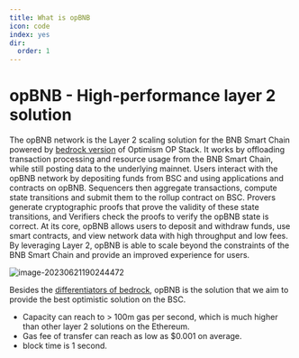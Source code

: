 ```yaml
---
title: What is opBNB
icon: code
index: yes
dir:
  order: 1
---
```


# opBNB - High-performance layer 2 solution

The opBNB network is the Layer 2 scaling solution for the BNB Smart Chain powered by [bedrock version](https://community.optimism.io/docs/developers/bedrock/) of Optimism OP Stack. It works by offloading transaction processing and resource usage from the BNB Smart Chain, while still posting data to the underlying mainnet. Users interact with the opBNB network by depositing funds from BSC and using applications and contracts on opBNB. Sequencers then aggregate transactions, compute state transitions and submit them to the rollup contract on BSC. Provers generate cryptographic proofs that prove the validity of these state transitions, and Verifiers check the proofs to verify the opBNB state is correct. At its core, opBNB allows users to deposit and withdraw funds, use smart contracts, and view network data with high throughput and low fees. By leveraging Layer 2, opBNB is able to scale beyond the constraints of the BNB Smart Chain and provide an improved experience for users.

![image-20230621190244472](../../opbnb-docs/static/img/opBNB-intro.png)

Besides the [differentiators of bedrock](https://community.optimism.io/docs/developers/bedrock/differences/), opBNB is the solution that we aim to provide the best optimistic solution on the BSC.

- Capacity can reach to > 100m gas per second, which is much higher than other layer 2 solutions on the Ethereum.
- Gas fee of transfer can reach as low as $0.001 on average.
- block time is 1 second.
